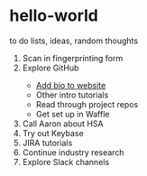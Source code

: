 # hello-world
to do lists, ideas, random thoughts

<ol>
<li>Scan in fingerprinting form</li>
<li>Explore GitHub</li>
  <ul>
  <li><a target="_blank" href="https://github.com/adhocteam/adhocteam.github.io/wiki/Adding-your-profile">Add bio to website</a></li>
  <li>Other intro tutorials</li>
  <li>Read through project repos</li>
  <li>Get set up in Waffle</li>
  </ul>
<li>Call Aaron about HSA</li>
<li>Try out Keybase</li>
<li>JIRA tutorials</li>
<li>Continue industry research</li>
<li>Explore Slack channels</li>
</ol>
